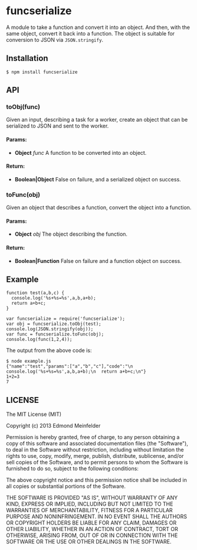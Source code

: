 funcserialize
=============

A module to take a function and convert it into an object. And then, with the
same object, convert it back into a function. The object is suitable for
conversion to JSON via `JSON.stringify`.

## Installation

    $ npm install funcserialize

## API

### toObj(func)

Given an input, describing a task for a worker, create an object that can be
serialized to JSON and sent to the worker.

#### Params:

* **Object** *func* A function to be converted into an object.

#### Return:

* **Boolean|Object** False on failure, and a serialized object on success.

### toFunc(obj)

Given an object that describes a function, convert the object into a
function.

#### Params:

* **Object** *obj* The object describing the function.

#### Return:

* **Boolean|Function** False on failure and a function object on success.

## Example

    function test(a,b,c) {
      console.log('%s+%s=%s',a,b,a+b);
      return a+b+c;
    }

    var funcserialize = require('funcserialize');
    var obj = funcserialize.toObj(test);
    console.log(JSON.stringify(obj));
    var func = funcserialize.toFunc(obj);
    console.log(func(1,2,4));

The output from the above code is:

    $ node example.js
    {"name":"test","params":["a","b","c"],"code":"\n  console.log('%s+%s=%s',a,b,a+b);\n  return a+b+c;\n"}
    1+2=3
    7

## LICENSE

The MIT License (MIT)

Copyright (c) 2013 Edmond Meinfelder

Permission is hereby granted, free of charge, to any person obtaining a copy of
this software and associated documentation files (the "Software"), to deal in
the Software without restriction, including without limitation the rights to
use, copy, modify, merge, publish, distribute, sublicense, and/or sell copies of
the Software, and to permit persons to whom the Software is furnished to do so,
subject to the following conditions:

The above copyright notice and this permission notice shall be included in all
copies or substantial portions of the Software.

THE SOFTWARE IS PROVIDED "AS IS", WITHOUT WARRANTY OF ANY KIND, EXPRESS OR
IMPLIED, INCLUDING BUT NOT LIMITED TO THE WARRANTIES OF MERCHANTABILITY, FITNESS
FOR A PARTICULAR PURPOSE AND NONINFRINGEMENT. IN NO EVENT SHALL THE AUTHORS OR
COPYRIGHT HOLDERS BE LIABLE FOR ANY CLAIM, DAMAGES OR OTHER LIABILITY, WHETHER
IN AN ACTION OF CONTRACT, TORT OR OTHERWISE, ARISING FROM, OUT OF OR IN
CONNECTION WITH THE SOFTWARE OR THE USE OR OTHER DEALINGS IN THE SOFTWARE.

